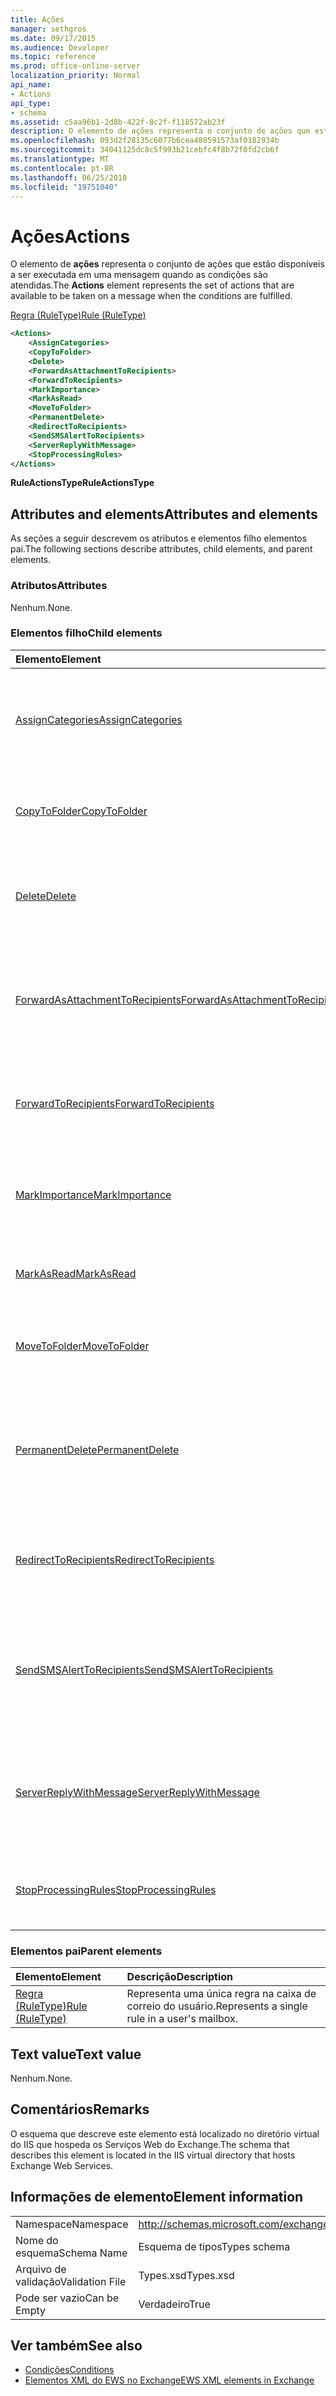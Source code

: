 ```yaml
---
title: Ações
manager: sethgros
ms.date: 09/17/2015
ms.audience: Developer
ms.topic: reference
ms.prod: office-online-server
localization_priority: Normal
api_name:
- Actions
api_type:
- schema
ms.assetid: c5aa96b1-2d8b-422f-8c2f-f118572ab23f
description: O elemento de ações representa o conjunto de ações que estão disponíveis a ser executada em uma mensagem quando as condições são atendidas.
ms.openlocfilehash: 093d2f28135c6077b6cea488591573af0182934b
ms.sourcegitcommit: 34041125dc8c5f993b21cebfc4f8b72f0fd2cb6f
ms.translationtype: MT
ms.contentlocale: pt-BR
ms.lasthandoff: 06/25/2018
ms.locfileid: "19751040"
---
```

# <a name="actions"></a><span data-ttu-id="e9bf9-103">Ações</span><span class="sxs-lookup"><span data-stu-id="e9bf9-103">Actions</span></span>

<span data-ttu-id="e9bf9-104">O elemento de **ações** representa o conjunto de ações que estão disponíveis a ser executada em uma mensagem quando as condições são atendidas.</span><span class="sxs-lookup"><span data-stu-id="e9bf9-104">The **Actions** element represents the set of actions that are available to be taken on a message when the conditions are fulfilled.</span></span> 
  
[<span data-ttu-id="e9bf9-105">Regra (RuleType)</span><span class="sxs-lookup"><span data-stu-id="e9bf9-105">Rule (RuleType)</span></span>](rule-ruletype.md)
  
```XML
<Actions>
    <AssignCategories>
    <CopyToFolder>
    <Delete>
    <ForwardAsAttachmentToRecipients>
    <ForwardToRecipients>
    <MarkImportance>
    <MarkAsRead>
    <MoveToFolder>
    <PermanentDelete>
    <RedirectToRecipients>
    <SendSMSAlertToRecipients>
    <ServerReplyWithMessage>
    <StopProcessingRules>
</Actions>
```

 <span data-ttu-id="e9bf9-106">**RuleActionsType**</span><span class="sxs-lookup"><span data-stu-id="e9bf9-106">**RuleActionsType**</span></span>
## <a name="attributes-and-elements"></a><span data-ttu-id="e9bf9-107">Attributes and elements</span><span class="sxs-lookup"><span data-stu-id="e9bf9-107">Attributes and elements</span></span>

<span data-ttu-id="e9bf9-108">As seções a seguir descrevem os atributos e elementos filho elementos pai.</span><span class="sxs-lookup"><span data-stu-id="e9bf9-108">The following sections describe attributes, child elements, and parent elements.</span></span>
  
### <a name="attributes"></a><span data-ttu-id="e9bf9-109">Atributos</span><span class="sxs-lookup"><span data-stu-id="e9bf9-109">Attributes</span></span>

<span data-ttu-id="e9bf9-110">Nenhum.</span><span class="sxs-lookup"><span data-stu-id="e9bf9-110">None.</span></span>
  
### <a name="child-elements"></a><span data-ttu-id="e9bf9-111">Elementos filho</span><span class="sxs-lookup"><span data-stu-id="e9bf9-111">Child elements</span></span>

|<span data-ttu-id="e9bf9-112">**Elemento**</span><span class="sxs-lookup"><span data-stu-id="e9bf9-112">**Element**</span></span>|<span data-ttu-id="e9bf9-113">**Descrição**</span><span class="sxs-lookup"><span data-stu-id="e9bf9-113">**Description**</span></span>|
|:-----|:-----|
|[<span data-ttu-id="e9bf9-114">AssignCategories</span><span class="sxs-lookup"><span data-stu-id="e9bf9-114">AssignCategories</span></span>](assigncategories.md) <br/> |<span data-ttu-id="e9bf9-115">Representa as categorias que estão marcadas em mensagens de email.</span><span class="sxs-lookup"><span data-stu-id="e9bf9-115">Represents the categories that are stamped on e-mail messages.</span></span>  <br/> |
|[<span data-ttu-id="e9bf9-116">CopyToFolder</span><span class="sxs-lookup"><span data-stu-id="e9bf9-116">CopyToFolder</span></span>](copytofolder.md) <br/> |<span data-ttu-id="e9bf9-117">Identifica a ID da pasta que serão copiados para itens de email.</span><span class="sxs-lookup"><span data-stu-id="e9bf9-117">Identifies the ID of the folder that e-mail items will be copied to.</span></span>  <br/> |
|[<span data-ttu-id="e9bf9-118">Delete</span><span class="sxs-lookup"><span data-stu-id="e9bf9-118">Delete</span></span>](delete.md) <br/> |<span data-ttu-id="e9bf9-119">Indica se as mensagens devem ser movidos para a pasta Itens excluídos.</span><span class="sxs-lookup"><span data-stu-id="e9bf9-119">Indicates whether messages are to be moved to the Deleted Items folder.</span></span>  <br/> |
|[<span data-ttu-id="e9bf9-120">ForwardAsAttachmentToRecipients</span><span class="sxs-lookup"><span data-stu-id="e9bf9-120">ForwardAsAttachmentToRecipients</span></span>](forwardasattachmenttorecipients.md) <br/> |<span data-ttu-id="e9bf9-121">Indica os endereços de email ao qual as mensagens devem ser encaminhadas como anexos.</span><span class="sxs-lookup"><span data-stu-id="e9bf9-121">Indicates the e-mail addresses to which messages are to be forwarded as attachments.</span></span>  <br/> |
|[<span data-ttu-id="e9bf9-122">ForwardToRecipients</span><span class="sxs-lookup"><span data-stu-id="e9bf9-122">ForwardToRecipients</span></span>](forwardtorecipients.md) <br/> |<span data-ttu-id="e9bf9-123">Indica os endereços de email ao qual as mensagens devem ser encaminhadas.</span><span class="sxs-lookup"><span data-stu-id="e9bf9-123">Indicates the e-mail addresses to which messages are to be forwarded.</span></span>  <br/> |
|[<span data-ttu-id="e9bf9-124">MarkImportance</span><span class="sxs-lookup"><span data-stu-id="e9bf9-124">MarkImportance</span></span>](markimportance.md) <br/> |<span data-ttu-id="e9bf9-125">Especifica a importância que deve ser marcada em mensagens.</span><span class="sxs-lookup"><span data-stu-id="e9bf9-125">Specifies the importance that is to be stamped on messages.</span></span>  <br/> |
|[<span data-ttu-id="e9bf9-126">MarkAsRead</span><span class="sxs-lookup"><span data-stu-id="e9bf9-126">MarkAsRead</span></span>](markasread.md) <br/> |<span data-ttu-id="e9bf9-127">Indica se as mensagens devem ser marcados como lidos.</span><span class="sxs-lookup"><span data-stu-id="e9bf9-127">Indicates whether messages are to be marked as read.</span></span>  <br/> |
|[<span data-ttu-id="e9bf9-128">MoveToFolder</span><span class="sxs-lookup"><span data-stu-id="e9bf9-128">MoveToFolder</span></span>](movetofolder.md) <br/> |<span data-ttu-id="e9bf9-129">Identifica a ID da pasta que serão movidos para itens de email.</span><span class="sxs-lookup"><span data-stu-id="e9bf9-129">Identifies the ID of the folder that e-mail items will be moved to.</span></span>  <br/> |
|[<span data-ttu-id="e9bf9-130">PermanentDelete</span><span class="sxs-lookup"><span data-stu-id="e9bf9-130">PermanentDelete</span></span>](permanentdelete.md) <br/> |<span data-ttu-id="e9bf9-131">Indica se as mensagens devem ser excluídos permanentemente e não são salvas na pasta Itens excluídos.</span><span class="sxs-lookup"><span data-stu-id="e9bf9-131">Indicates whether messages are to be permanently deleted and not saved to the Deleted Items folder.</span></span>  <br/> |
|[<span data-ttu-id="e9bf9-132">RedirectToRecipients</span><span class="sxs-lookup"><span data-stu-id="e9bf9-132">RedirectToRecipients</span></span>](redirecttorecipients.md) <br/> |<span data-ttu-id="e9bf9-133">Indica os endereços de email para os quais as mensagens devem ser redirecionados.</span><span class="sxs-lookup"><span data-stu-id="e9bf9-133">Indicates the e-mail addresses to which messages are to be redirected.</span></span>  <br/> |
|[<span data-ttu-id="e9bf9-134">SendSMSAlertToRecipients</span><span class="sxs-lookup"><span data-stu-id="e9bf9-134">SendSMSAlertToRecipients</span></span>](sendsmsalerttorecipients.md) <br/> |<span data-ttu-id="e9bf9-135">Indica os números de telefone celular para o qual um alerta do serviço SMS (Short Message) será enviado.</span><span class="sxs-lookup"><span data-stu-id="e9bf9-135">Indicates the mobile phone numbers to which a Short Message Service (SMS) alert is to be sent.</span></span>  <br/> |
|[<span data-ttu-id="e9bf9-136">ServerReplyWithMessage</span><span class="sxs-lookup"><span data-stu-id="e9bf9-136">ServerReplyWithMessage</span></span>](serverreplywithmessage.md) <br/> |<span data-ttu-id="e9bf9-137">Indica.</span><span class="sxs-lookup"><span data-stu-id="e9bf9-137">Indicates.</span></span> <span data-ttu-id="e9bf9-138">a ID da mensagem modelo que deve ser enviado como uma resposta às mensagens de entrada.</span><span class="sxs-lookup"><span data-stu-id="e9bf9-138">the ID of the template message that is to be sent as a reply to incoming messages.</span></span>  <br/> |
|[<span data-ttu-id="e9bf9-139">StopProcessingRules</span><span class="sxs-lookup"><span data-stu-id="e9bf9-139">StopProcessingRules</span></span>](stopprocessingrules.md) <br/> |<span data-ttu-id="e9bf9-140">Indica se as regras subsequentes devem ser avaliadas.</span><span class="sxs-lookup"><span data-stu-id="e9bf9-140">Indicates whether subsequent rules are to be evaluated.</span></span>  <br/> |
   
### <a name="parent-elements"></a><span data-ttu-id="e9bf9-141">Elementos pai</span><span class="sxs-lookup"><span data-stu-id="e9bf9-141">Parent elements</span></span>

|<span data-ttu-id="e9bf9-142">**Elemento**</span><span class="sxs-lookup"><span data-stu-id="e9bf9-142">**Element**</span></span>|<span data-ttu-id="e9bf9-143">**Descrição**</span><span class="sxs-lookup"><span data-stu-id="e9bf9-143">**Description**</span></span>|
|:-----|:-----|
|[<span data-ttu-id="e9bf9-144">Regra (RuleType)</span><span class="sxs-lookup"><span data-stu-id="e9bf9-144">Rule (RuleType)</span></span>](rule-ruletype.md) <br/> |<span data-ttu-id="e9bf9-145">Representa uma única regra na caixa de correio do usuário.</span><span class="sxs-lookup"><span data-stu-id="e9bf9-145">Represents a single rule in a user's mailbox.</span></span>  <br/> |
   
## <a name="text-value"></a><span data-ttu-id="e9bf9-146">Text value</span><span class="sxs-lookup"><span data-stu-id="e9bf9-146">Text value</span></span>

<span data-ttu-id="e9bf9-147">Nenhum.</span><span class="sxs-lookup"><span data-stu-id="e9bf9-147">None.</span></span>
  
## <a name="remarks"></a><span data-ttu-id="e9bf9-148">Comentários</span><span class="sxs-lookup"><span data-stu-id="e9bf9-148">Remarks</span></span>

<span data-ttu-id="e9bf9-149">O esquema que descreve este elemento está localizado no diretório virtual do IIS que hospeda os Serviços Web do Exchange.</span><span class="sxs-lookup"><span data-stu-id="e9bf9-149">The schema that describes this element is located in the IIS virtual directory that hosts Exchange Web Services.</span></span>
  
## <a name="element-information"></a><span data-ttu-id="e9bf9-150">Informações de elemento</span><span class="sxs-lookup"><span data-stu-id="e9bf9-150">Element information</span></span>

|||
|:-----|:-----|
|<span data-ttu-id="e9bf9-151">Namespace</span><span class="sxs-lookup"><span data-stu-id="e9bf9-151">Namespace</span></span>  <br/> |http://schemas.microsoft.com/exchange/services/2006/types  <br/> |
|<span data-ttu-id="e9bf9-152">Nome do esquema</span><span class="sxs-lookup"><span data-stu-id="e9bf9-152">Schema Name</span></span>  <br/> |<span data-ttu-id="e9bf9-153">Esquema de tipos</span><span class="sxs-lookup"><span data-stu-id="e9bf9-153">Types schema</span></span>  <br/> |
|<span data-ttu-id="e9bf9-154">Arquivo de validação</span><span class="sxs-lookup"><span data-stu-id="e9bf9-154">Validation File</span></span>  <br/> |<span data-ttu-id="e9bf9-155">Types.xsd</span><span class="sxs-lookup"><span data-stu-id="e9bf9-155">Types.xsd</span></span>  <br/> |
|<span data-ttu-id="e9bf9-156">Pode ser vazio</span><span class="sxs-lookup"><span data-stu-id="e9bf9-156">Can be Empty</span></span>  <br/> |<span data-ttu-id="e9bf9-157">Verdadeiro</span><span class="sxs-lookup"><span data-stu-id="e9bf9-157">True</span></span>  <br/> |
   
## <a name="see-also"></a><span data-ttu-id="e9bf9-158">Ver também</span><span class="sxs-lookup"><span data-stu-id="e9bf9-158">See also</span></span>

- [<span data-ttu-id="e9bf9-159">Condições</span><span class="sxs-lookup"><span data-stu-id="e9bf9-159">Conditions</span></span>](conditions.md)
- [<span data-ttu-id="e9bf9-160">Elementos XML do EWS no Exchange</span><span class="sxs-lookup"><span data-stu-id="e9bf9-160">EWS XML elements in Exchange</span></span>](ews-xml-elements-in-exchange.md)

